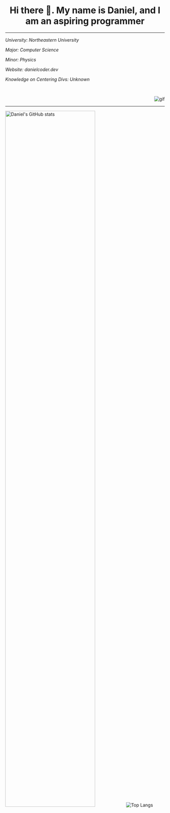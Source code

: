 <h1 align="center"> Hi there 👋. My name is Daniel, and I am an aspiring programmer</h1> 
<hr />
  <p><i>University: Northeastern University</i></p>
  <p><i>Major: Computer Science</i></p>
  <p><i>Minor: Physics</i></p>
  <p><i>Website: danielcoder.dev</i></p>
  <p><i>Knowledge on Centering Divs: Unknown</i></p>
  <br>
  <p>
    <img align="right" src="https://github.com/DanielCoder834/DanielCoder834/assets/55712502/fd21e763-0166-4f97-b926-8d5c7c5d342a" alt="gif">
  </p>
  <br>
<hr />
<img width="75%" height="75%" src="https://github-readme-stats.vercel.app/api?username=DanielCoder834" alt="Daniel's GitHub stats">
<img src="https://github-readme-stats.vercel.app/api/top-langs/?username=DanielCoder834" alt="Top Langs">
<!--
**DanielCoder834/DanielCoder834** is a ✨ _special_ ✨ repository because its `README.md` (this file) appears on your GitHub profile. align = "right"

Here are some ideas to get you started:

- 🔭 I’m currently working on ...
- 🌱 I’m currently learning ...
- 👯 I’m looking to collaborate on ...
- 🤔 I’m looking for help with ...
- 💬 Ask me about ...
- 📫 How to reach me: ...
- 😄 Pronouns: ...
- ⚡ Fun fact: ...
-->
